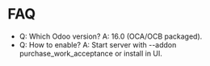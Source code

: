# FAQ

- Q: Which Odoo version? A: 16.0 (OCA/OCB packaged).
- Q: How to enable? A: Start server with --addon purchase_work_acceptance or install in UI.
